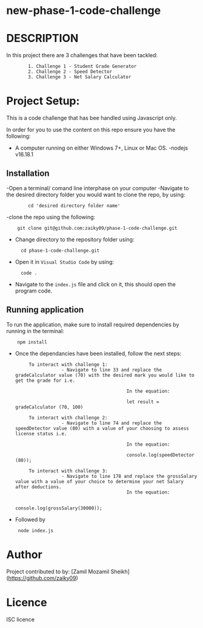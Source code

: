 # new-phase-1-code-challenge

# DESCRIPTION

In this project there are 3 challenges that have been tackled:
            
            1. Challenge 1 - Student Grade Generator
            2. Challenge 2 - Speed Detector
            3. Challenge 3 - Net Salary Calculator
            
# Project Setup:

This is a code challenge that has bee handled using Javascript only.

In order for you to use the content on this repo ensure you have the following:

- A computer running on either Windows 7+, Linux or Mac OS.
-nodejs v16.18.1

## Installation 

-Open a terminal/ comand line interphase on your computer
-Navigate to the desired directory folder you would want to clone the repo, by using:

            cd 'desired directory folder name'
            
-clone the repo using the following:

        git clone git@github.com:zaiky09/phase-1-code-challenge.git

- Change directory to the repository folder using:

        cd phase-1-code-challenge.git

- Open it in `Visual Studio Code` by using:

        code .

- Navigate to the `index.js` file and click on it, this should open the program code.

## Running application

To run the application, make sure to install required dependencies by running in the terminal:

        npm install

-  Once the dependancies have been installed, follow the next steps:

            To interact with challenge 1:
                        - Navigate to line 33 and replace the gradeCalculator value (70) with the desired mark you would like to get the grade for i.e. 
                                    
                                                In the equation:
                                                
                                                let result = gradeCalculator (70, 100)

            To interact with challenge 2:
                        - Navigate to line 74 and replace the speedDetector value (80) with a value of your choosing to assess license status i.e.
                                                
                                                In the equation:
                                                
                                                console.log(speedDetector (80));
                                                
            To interact with challenge 3:
                        - Navigate to line 178 and replace the grossSalary value with a value of your choice to determine your net Salary after deductions.
                                                In the equation:
                                                
                                                console.log(grossSalary(30000));
                                                
-  Followed by 

        node index.js

# Author
Project contributed to by:
 [Zamil Mozamil Sheikh] (https://github.com/zaiky09)

# Licence
ISC licence
